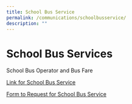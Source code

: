 ```yaml
---
title: School Bus Service
permalink: /communications/schoolbusservice/
description: ""
---
```

# School Bus Services

School Bus Operator and Bus Fare 

[Link for School Bus Service](/files/school%20bus%20services.pdf)

[Form to Request for School Bus Service](/files/request%20for%20school%20bus%20services.pdf)